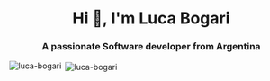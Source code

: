 <h1 align="center">Hi 👋, I'm Luca Bogari</h1>
<h3 align="center">A passionate Software developer from Argentina</h3>

<p><img align="left" src="https://github-readme-stats.vercel.app/api/top-langs?username=luca-bogari&show_icons=true&locale=en&layout=compact" alt="luca-bogari" /></p>

<p>&nbsp;<img align="center" src="https://github-readme-stats.vercel.app/api?username=luca-bogari&show_icons=true&locale=en" alt="luca-bogari" /></p>
